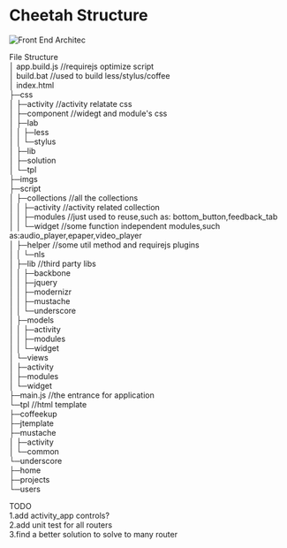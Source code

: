 # Cheetah Structure  
![Front End Architec](cheetah/raw/master/imgs/project_architec.png)  

File Structure  
│  app.build.js   //requirejs optimize script  
│  build.bat      //used to build less/stylus/coffee  
│  index.html    
├─css  
│  ├─activity     //activity relatate css  
│  ├─component    //widegt and module's css  
│  ├─lab  
│  │  ├─less  
│  │  └─stylus  
│  ├─lib  
│  ├─solution  
│  └─tpl  
├─imgs  
├─script  
│  ├─collections  //all the collections  
│  │  ├─activity  //activity related collection  
│  │  ├─modules   //just used to reuse,such as: bottom_button,feedback_tab  
│  │  └─widget    //some function independent modules,such as:audio_player,epaper,video_player  
│  ├─helper       //some util method and requirejs plugins  
│  │  └─nls  
│  ├─lib          //third party libs  
│  │  ├─backbone  
│  │  ├─jquery  
│  │  ├─modernizr  
│  │  ├─mustache  
│  │  └─underscore  
│  ├─models  
│  │  ├─activity  
│  │  ├─modules  
│  │  └─widget  
│  └─views  
│      ├─activity  
│      ├─modules  
│      └─widget  
├─main.js         //the entrance for application  
└─tpl             //html template   
    ├─coffeekup  
    ├─jtemplate  
    ├─mustache  
    │  ├─activity  
    │  └─common  
    └─underscore  
        ├─home  
        ├─projects  
        └─users  

TODO  
1.add activity_app controls?  
2.add unit test for all routers   
3.find a better solution to solve to many router   